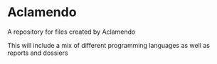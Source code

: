 # Aclamendo
A repository for files created by Aclamendo

This will include a mix of different programming languages as well as reports and dossiers
